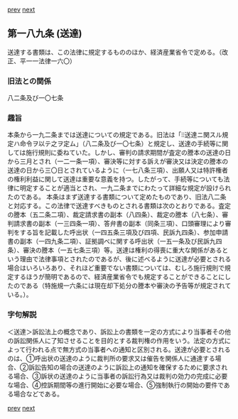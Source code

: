 [prev](/specific\markdowns\特許法\276_Mp-Ch_10-At_188.md)
[next](/specific\markdowns\特許法\278_Mp-Ch_10-At_190.md)
## 第一八九条 (送達)
送達する書類は、この法律に規定するもののほか、経済産業省令で定める。（改正、平一一法律一六〇）

### 旧法との関係
八二条及び一〇七条

### 趣旨
本条から一九二条までは送達についての規定である。旧法は「⁝⁝送達ニ関スル規定ハ命令ヲ以テ之ヲ定ム」（八二条及び一〇七条）と規定し、送達の手続等に関しては施行規則に委ねていた。しかし、審判の請求期間が査定の謄本の送達の日から三月とされ（一二一条一項）、審決等に対する訴えが審決又は決定の謄本の送達の日から三〇日とされているように（一七八条三項）、出願人又は特許権者の権利利益に関して送達は重要な意義を持つ。したがって、手続等についても法律に明定することが適当とされ、一九二条までにわたって詳細な規定が設けられたのである。
本条はまず送達する書類について定めたものであり、旧法八二条と対応する。この法律で送達すべきものとされる書類は次のとおりである。査定の謄本（五二条二項）、裁定請求書の副本（八四条）、裁定の謄本（八七条）、審判請求書の副本（一三四条一項）、答弁書の副本（同条三項）、口頭審理により審判をする旨を記載した呼出状（一四五条三項及び四項、民訴九四条）、参加申請書の副本（一四九条二項）、証拠調べに関する呼出状（一五一条及び民訴九四条）、審決の謄本（一五七条三項）等。送達は権利の得喪に重大な関係があるという理由で法律事項とされたのであるが、後に述べるように送達が必要とされる場合はいろいろあり、それほど重要でない書類については、むしろ施行規則で規定するほうが簡明であるので、経済産業省令でも規定することができることにしたのである（特施規一六条には現在却下処分の謄本や審決の予告等が規定されている。）。

### 字句解説
＜送達＞訴訟法上の概念であり、訴訟上の書類を一定の方式により当事者その他の訴訟関係人に了知させることを目的とする裁判権の作用をいう。法定の方式によって行われる点で無方式の当事者への通知と区別される。送達が必要とされるのは、①呼出状の送達のように裁判所の要求又は催告を関係人に通達する場合、②訴訟告知の場合の送達のように訴訟上の通知を確保するために要求される場合、③訴状の送達のように当事者の訴訟行為又は裁判の効力の完成に必要な場合、④控訴期間等の進行開始に必要な場合、⑤強制執行の開始の要件である場合などである。

[prev](/specific\markdowns\特許法\276_Mp-Ch_10-At_188.md)
[next](/specific\markdowns\特許法\278_Mp-Ch_10-At_190.md)